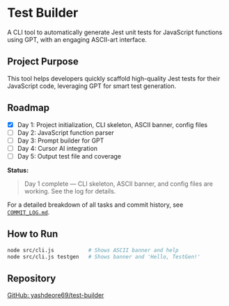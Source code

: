 # Test Builder

A CLI tool to automatically generate Jest unit tests for JavaScript functions using GPT, with an engaging ASCII-art interface.

## Project Purpose
This tool helps developers quickly scaffold high-quality Jest tests for their JavaScript code, leveraging GPT for smart test generation.

## Roadmap
- [x] Day 1: Project initialization, CLI skeleton, ASCII banner, config files
- [ ] Day 2: JavaScript function parser
- [ ] Day 3: Prompt builder for GPT
- [ ] Day 4: Cursor AI integration
- [ ] Day 5: Output test file and coverage

**Status:**
> Day 1 complete — CLI skeleton, ASCII banner, and config files are working. See the log for details.

For a detailed breakdown of all tasks and commit history, see [`COMMIT_LOG.md`](./COMMIT_LOG.md).

## How to Run
```sh
node src/cli.js           # Shows ASCII banner and help
node src/cli.js testgen   # Shows banner and 'Hello, TestGen!'
```

## Repository
[GitHub: yashdeore69/test-builder](https://github.com/yashdeore69/test-builder) 